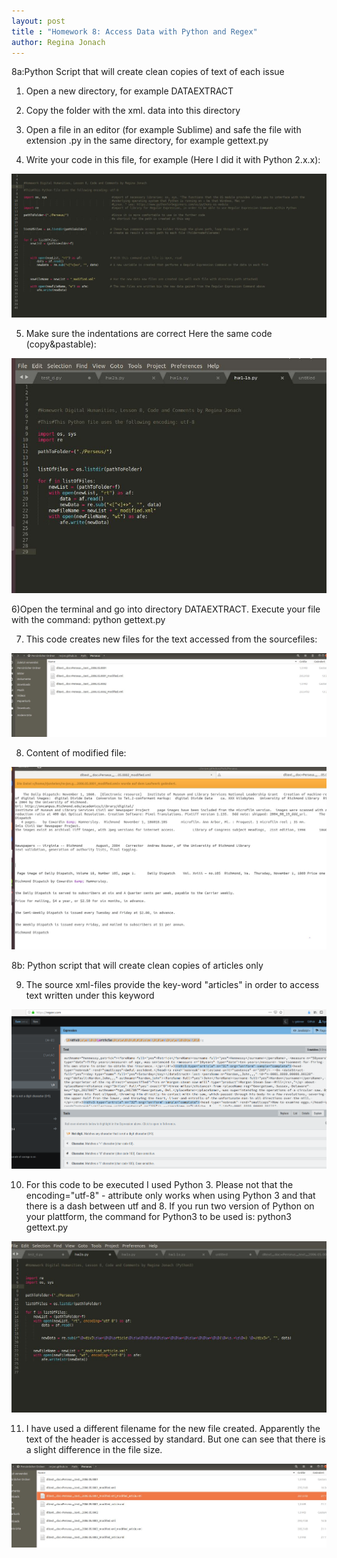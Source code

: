 ```yaml
---
layout: post
title : "Homework 8: Access Data with Python and Regex"
author: Regina Jonach
---
```

8a:Python Script that will create clean copies of text of each issue

1) Open a new directory, for example DATAEXTRACT

2) Copy the folder with the xml. data into this directory

3) Open a file in an editor (for example Sublime) and safe the
   file with extension  .py in the same directory, for example gettext.py

4) Write your code in this file, for example (Here I did it with Python 2.x.x): 

![File.py in Editor](/img/digi-homew0.JPG)

5) Make sure the indentations are correct
   Here the same code (copy&pastable):

![Indentations!](/img/digi-homew0a.JPG)


6)Open the terminal and go into directory DATAEXTRACT. Execute
  your file with the command:   python gettext.py

7) This code creates new files for the text accessed from the sourcefiles:

![Modified Files](/img/digi-homew1a.JPG)

8) Content of modified file:

![Content](/img/digi-homew2.JPG)





8b: Python script that will create clean copies of articles only

9) The source xml-files provide the key-word "articles" in order to access
   text written under this keyword

![Keyword "article"](/img/regex_perseus.png)


10) For this code to be executed I used Python 3. Please not that
the encoding="utf-8" - attribute only works when using Python 3 and
that there is a dash between utf and 8. If you run two version of Python on
your plattform, the command for Python3 to be used is:   python3 gettext.py

![Code for "article"](/img/digi-homew2-0.JPG)

11) I have used a different filename for the new file created. Apparently
the text of the header is accessed by standard. But one can see that there
is a slight difference in the file size.

![File size difference](/img/digi-homew2-1.JPG)
